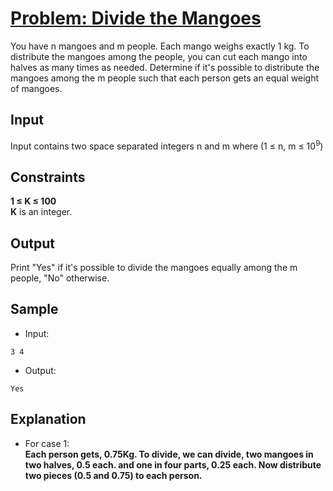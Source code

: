 # [Problem: Divide the Mangoes](https://my.newtonschool.co/playground/code/abeweuvs0tuw)

You have n mangoes and m people. Each mango weighs exactly 1 kg. To distribute the mangoes among the people, you can cut each mango into halves as many times as needed. Determine if it's possible to distribute the mangoes among the m people such that each person gets an equal weight of mangoes.

## Input

Input contains two space separated integers n and m where (1 ≤ n, m ≤ 10<sup>9</sup>)

## Constraints

**1 ≤ K ≤ 100** <br>
**K** is an integer.

## Output

Print "Yes" if it's possible to divide the mangoes equally among the m people, "No" otherwise.

## Sample

- Input:
```
3 4
```

- Output:
```
Yes
```

## Explanation

- For case 1: <br> **Each person gets, 0.75Kg. To divide, we can divide, two mangoes in two halves, 0.5 each. and one in four parts, 0.25 each. Now distribute two pieces (0.5 and 0.75) to each person.**
